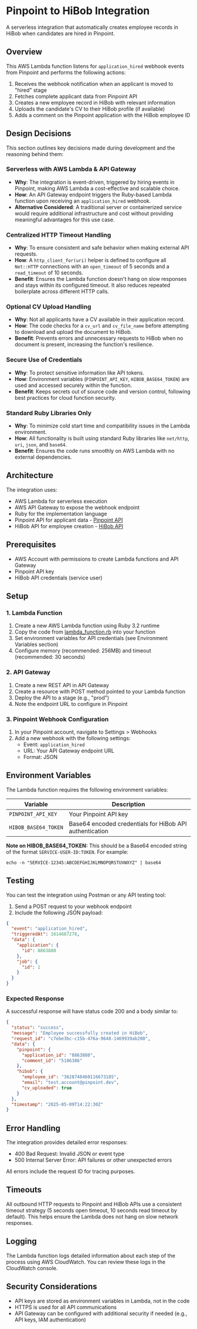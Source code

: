 # Pinpoint to HiBob Integration

A serverless integration that automatically creates employee records in HiBob when candidates are hired in Pinpoint.

## Overview

This AWS Lambda function listens for `application_hired` webhook events from Pinpoint and performs the following actions:

1. Receives the webhook notification when an applicant is moved to "hired" stage
2. Fetches complete applicant data from Pinpoint API
3. Creates a new employee record in HiBob with relevant information
4. Uploads the candidate's CV to their HiBob profile (if available)
5. Adds a comment on the Pinpoint application with the HiBob employee ID

## Design Decisions

This section outlines key decisions made during development and the reasoning behind them:

### Serverless with AWS Lambda & API Gateway

- **Why**: The integration is event-driven, triggered by hiring events in Pinpoint, making AWS Lambda a cost-effective and scalable choice.
- **How**: An API Gateway endpoint triggers the Ruby-based Lambda function upon receiving an `application_hired` webhook.
- **Alternative Considered**: A traditional server or containerized service would require additional infrastructure and cost without providing meaningful advantages for this use case.

### Centralized HTTP Timeout Handling

- **Why**: To ensure consistent and safe behavior when making external API requests.
- **How**: A `http_client_for(uri)` helper is defined to configure all `Net::HTTP` connections with an `open_timeout` of 5 seconds and a `read_timeout` of 10 seconds.
- **Benefit**: Ensures the Lambda function doesn't hang on slow responses and stays within its configured timeout. It also reduces repeated boilerplate across different HTTP calls.

### Optional CV Upload Handling

- **Why**: Not all applicants have a CV available in their application record.
- **How**: The code checks for a `cv_url` and `cv_file_name` before attempting to download and upload the document to HiBob.
- **Benefit**: Prevents errors and unnecessary requests to HiBob when no document is present, increasing the function's resilience.

### Secure Use of Credentials

- **Why**: To protect sensitive information like API tokens.
- **How**: Environment variables (`PINPOINT_API_KEY`, `HIBOB_BASE64_TOKEN`) are used and accessed securely within the function.
- **Benefit**: Keeps secrets out of source code and version control, following best practices for cloud function security.

### Standard Ruby Libraries Only

- **Why**: To minimize cold start time and compatibility issues in the Lambda environment.
- **How**: All functionality is built using standard Ruby libraries like `net/http`, `uri`, `json`, and `base64`.
- **Benefit**: Ensures the code runs smoothly on AWS Lambda with no external dependencies.

## Architecture

The integration uses:
- AWS Lambda for serverless execution
- AWS API Gateway to expose the webhook endpoint
- Ruby for the implementation language
- Pinpoint API for applicant data - [Pinpoint API](https://developers.pinpointhq.com/)
- HiBob API for employee creation - [HiBob API](https://apidocs.hibob.com/)

## Prerequisites

- AWS Account with permissions to create Lambda functions and API Gateway
- Pinpoint API key
- HiBob API credentials (service user)

## Setup

### 1. Lambda Function

1. Create a new AWS Lambda function using Ruby 3.2 runtime
2. Copy the code from [lambda_function.rb](./lambda_function.rb) into your function
3. Set environment variables for API credentials (see Environment Variables section)
4. Configure memory (recommended: 256MB) and timeout (recommended: 30 seconds)

### 2. API Gateway

1. Create a new REST API in API Gateway
2. Create a resource with POST method pointed to your Lambda function
3. Deploy the API to a stage (e.g., "prod")
4. Note the endpoint URL to configure in Pinpoint

### 3. Pinpoint Webhook Configuration

1. In your Pinpoint account, navigate to Settings > Webhooks
2. Add a new webhook with the following settings:
   - Event: `application_hired`
   - URL: Your API Gateway endpoint URL
   - Format: JSON

## Environment Variables

The Lambda function requires the following environment variables:

| Variable | Description |
|----------|-------------|
| `PINPOINT_API_KEY` | Your Pinpoint API key |
| `HIBOB_BASE64_TOKEN` | Base64 encoded credentials for HiBob API authentication |

**Note on HIBOB_BASE64_TOKEN:**
This should be a Base64 encoded string of the format `SERVICE-USER-ID:TOKEN`. For example:
```
echo -n "SERVICE-12345:ABCDEFGHIJKLMNOPQRSTUVWXYZ" | base64
```

## Testing

You can test the integration using Postman or any API testing tool:

1. Send a POST request to your webhook endpoint
2. Include the following JSON payload:

```json
{
  "event": "application_hired",
  "triggeredAt": 1614687278,
  "data": {
    "application": {
      "id": 8863880
    },
    "job": {
      "id": 1
    }
  }
}
```

### Expected Response

A successful response will have status code 200 and a body similar to:

```json
{
  "status": "success",
  "message": "Employee successfully created in HiBob",
  "request_id": "c7ebe3bc-c15b-476a-9648-1469939ab200",
  "data": {
    "pinpoint": {
      "application_id": "8863880",
      "comment_id": "5186386"
    },
    "hibob": {
      "employee_id": "3628748460116673185",
      "email": "test.account@pinpoint.dev",
      "cv_uploaded": true
    }
  },
  "timestamp": "2025-05-09T14:22:30Z"
}
```

## Error Handling

The integration provides detailed error responses:

- 400 Bad Request: Invalid JSON or event type
- 500 Internal Server Error: API failures or other unexpected errors

All errors include the request ID for tracing purposes.

## Timeouts

All outbound HTTP requests to Pinpoint and HiBob APIs use a consistent timeout strategy (5 seconds open timeout, 10 seconds read timeout by default). This helps ensure the Lambda does not hang on slow network responses.

## Logging

The Lambda function logs detailed information about each step of the process using AWS CloudWatch. You can review these logs in the CloudWatch console.

## Security Considerations

- API keys are stored as environment variables in Lambda, not in the code
- HTTPS is used for all API communications
- API Gateway can be configured with additional security if needed (e.g., API keys, IAM authentication)
  
